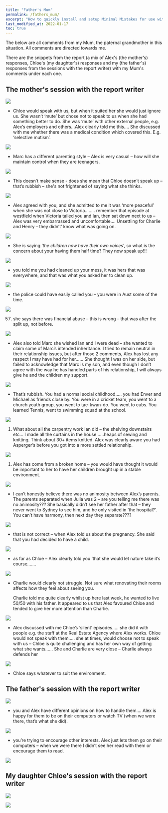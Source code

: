 ```yaml
---
title: "Father's Mum"
permalink: /fathers_mum/
excerpt: "How to quickly install and setup Minimal Mistakes for use with GitHub Pages."
last_modified_at: 2022-01-17
toc: true
---
```


[//]: # (margin:top right bottom left)

The below are all comments from my Mum, the paternal grandmother in this situation. All comments are directed towards me. 

There are the snippets from the report (a mix of Alex's (the mother's) responses, Chloe's (my daughter's) responses and my (the father's) responses from the sessions with the report writer) with my Mum's comments under each one.

## The mother's session with the report writer

![](../blobs/paternalgrandmother/32.png)

- Chloe would speak with us, but when it suited her she would just ignore us.   She wasn’t ‘mute’ but chose not to speak to us when she had something better to do.    She was ‘mute’ with other external people, e.g. Alex’s employers and others…Alex clearly told me this….   She discussed with me whether there was a medical condition which covered this.  E.g. ‘selective mutism’.

![](../blobs/paternalgrandmother/34.png)

- Marc has a different parenting style – Alex is very casual – how will she maintain control when they are teenagers.

![](../blobs/paternalgrandmother/36.png)

- This doesn’t make sense - does she mean that Chloe doesn’t speak up – that’s rubbish – she's not frightened of saying what she thinks.

![](../blobs/paternalgrandmother/44.png)

- Alex agreed with you, and she admitted to me it was ‘more peaceful’ when she was not close to Victoria…….. remember that episode at westfield when Victoria tailed you and Ian, then sat down next to us – Alex was very embarrassed and uncomfortable…. Unsettling for Charlie and Henry – they didn’t’ know what was going on.

![](../blobs/paternalgrandmother/49.png)

- She is saying ‘*the children now have their own voices*’, so what is the concern about your having them half time?   They now speak up!!!

![](../blobs/paternalgrandmother/54.png)

- you told me you had cleaned up your mess, it was hers that was everywhere, and that was what you asked her to clean up. 

![](../blobs/paternalgrandmother/56.png)

- the police could have easily called you – you were in Aust some of the time.

![](../blobs/paternalgrandmother/57.png)

57.    she says there was financial abuse – this is wrong – that was after the split up, not before.

![](../blobs/paternalgrandmother/63.png)

- Alex also told Marc she wished Ian and I were dead – she wanted to claim some of Marc’s intended inheritance. 	I tried to remain neutral in their relationship issues, but after those 2 comments, Alex has lost any respect I may have had for her…… 	She thought I was on her side, but failed to acknowledge that Marc is my son, and even though I don’t agree with the way he has handled parts of his relationship, I will always give he and the children my support.

![](../blobs/paternalgrandmother/64.png)

- That’s rubbish.  You had a normal social childhood…..   you had Enver and Michael as friends close by.   You were in a cricket team, you went to a church youth group, you went to tae-kwan-do.  You went to cubs.  You learned Tennis, went to swimming squad at the school.

![](../blobs/paternalgrandmother/65.png)

1.    What about all the carpentry work Ian did – the shelving downstairs etc… I made all the curtains in the house……heaps of sewing and knitting.   Think about 30+ items knitted. Alex was clearly aware you had Asperger’s before you got into a more settled relationship.

![](../blobs/paternalgrandmother/66.png)

1.    Alex has come from a broken home – you would have thought it would be important to her to have her children brought up in a stable environment.

![](../blobs/paternalgrandmother/78.png)

- I can’t honestly believe there was no animosity between Alex’s parents.  The parents separated when Julia was 2 – are you telling me there was no animosity???     She basically didn’t see her father after that – they never went to Sydney to see him, and he only visited in ‘the hospital?’.    You can’t have harmony, then next day they separate????

![](../blobs/paternalgrandmother/79.png)

- that is not correct – when Alex told us about the pregnancy. She said that you had decided to have a child.

![](../blobs/paternalgrandmother/80.png)

- as far as Chloe – Alex clearly told you ‘that she would let nature take it’s course…….

![](../blobs/paternalgrandmother/88.png)

- Charlie would clearly not struggle.   Not sure what renovating their rooms affects how they feel about seeing you.

	Charlie told me quite clearly whilst up here last week, he wanted to live 50/50 with his father.    It appeared to us that Alex favoured Chloe and tended to give her more attention than Charlie.

![](../blobs/paternalgrandmother/90.png)

- Alex discussed with me Chloe’s ‘silent’ episodes…..   she did it with people e.g. the staff at the Real Estate Agency where Alex works.  Chloe would not speak with them…..   she at times, would choose not to speak with us – Chloe is quite challenging and has her own way of getting what she wants……  She and Charlie are very close – Charlie always defends her

![](../blobs/paternalgrandmother/94.png)

- Chloe says whatever to suit the environment.

## The father's session with the report writer

![](../blobs/paternalgrandmother/100.png)

- you and Alex have different opinions on how to handle them….   Alex is happy for them to be on their computers or watch TV (when we were there, that’s what she did).

![](../blobs/paternalgrandmother/108.png)


- you’re trying to encourage other interests.   Alex just lets them go on their computers – when we were there I didn’t see her read with them or encourage them to read.


![](../blobs/paternalgrandmother/139.png)

## My daughter Chloe's session with the report writer

![](../blobs/paternalgrandmother/176.png)

![](../blobs/paternalgrandmother/190.png)